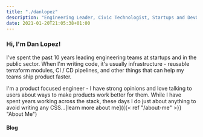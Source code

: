 ```yaml
---
title: "./danlopez"
description: "Engineering Leader, Civic Technologist, Startups and DevOps"
date: 2021-01-20T21:05:38+01:00
---
```

### Hi, I'm Dan Lopez! 

I've spent the past 10 years leading engineering teams at startups and in the public sector. When I'm writing code, it's usually infrastructure - reusable terraform modules, CI / CD pipelines, and other things that can help my teams ship product faster. 

I'm a product focused engineer - I have strong opinions and love talking to users about ways to make products work better for them. While I have spent years working across the stack, these days I do just about anything to avoid writing any CSS...[learn more about me]({{< ref "/about-me" >}} "About Me")

#### Blog